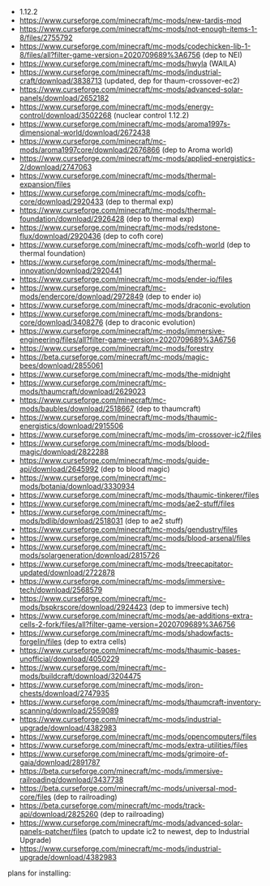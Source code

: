 - 1.12.2
- https://www.curseforge.com/minecraft/mc-mods/new-tardis-mod
- https://www.curseforge.com/minecraft/mc-mods/not-enough-items-1-8/files/2755792
- https://www.curseforge.com/minecraft/mc-mods/codechicken-lib-1-8/files/all?filter-game-version=2020709689%3A6756 (dep to NEI)
- https://www.curseforge.com/minecraft/mc-mods/hwyla (WAILA)
- https://www.curseforge.com/minecraft/mc-mods/industrial-craft/download/3838713 (updated, dep for thaum-crossover-ec2)
- https://www.curseforge.com/minecraft/mc-mods/advanced-solar-panels/download/2652182
- https://www.curseforge.com/minecraft/mc-mods/energy-control/download/3502268 (nuclear control 1.12.2)
- https://www.curseforge.com/minecraft/mc-mods/aroma1997s-dimensional-world/download/2672438
- https://www.curseforge.com/minecraft/mc-mods/aroma1997core/download/2676866 (dep to Aroma world)
- https://www.curseforge.com/minecraft/mc-mods/applied-energistics-2/download/2747063
- https://www.curseforge.com/minecraft/mc-mods/thermal-expansion/files
- https://www.curseforge.com/minecraft/mc-mods/cofh-core/download/2920433 (dep to thermal exp)
- https://www.curseforge.com/minecraft/mc-mods/thermal-foundation/download/2926428 (dep to thermal exp)
- https://www.curseforge.com/minecraft/mc-mods/redstone-flux/download/2920436 (dep to cofh core)
- https://www.curseforge.com/minecraft/mc-mods/cofh-world (dep to thermal foundation)
- https://www.curseforge.com/minecraft/mc-mods/thermal-innovation/download/2920441
- https://www.curseforge.com/minecraft/mc-mods/ender-io/files
- https://www.curseforge.com/minecraft/mc-mods/endercore/download/2972849 (dep to ender io)
- https://www.curseforge.com/minecraft/mc-mods/draconic-evolution
- https://www.curseforge.com/minecraft/mc-mods/brandons-core/download/3408276 (dep to draconic evolution)
- https://www.curseforge.com/minecraft/mc-mods/immersive-engineering/files/all?filter-game-version=2020709689%3A6756
- https://www.curseforge.com/minecraft/mc-mods/forestry
- https://beta.curseforge.com/minecraft/mc-mods/magic-bees/download/2855061
- https://www.curseforge.com/minecraft/mc-mods/the-midnight
- https://www.curseforge.com/minecraft/mc-mods/thaumcraft/download/2629023
- https://www.curseforge.com/minecraft/mc-mods/baubles/download/2518667 (dep to thaumcraft)
- https://www.curseforge.com/minecraft/mc-mods/thaumic-energistics/download/2915506
- https://www.curseforge.com/minecraft/mc-mods/im-crossover-ic2/files
- https://www.curseforge.com/minecraft/mc-mods/blood-magic/download/2822288
- https://www.curseforge.com/minecraft/mc-mods/guide-api/download/2645992 (dep to blood magic)
- https://www.curseforge.com/minecraft/mc-mods/botania/download/3330934
- https://www.curseforge.com/minecraft/mc-mods/thaumic-tinkerer/files
- https://www.curseforge.com/minecraft/mc-mods/ae2-stuff/files
- https://www.curseforge.com/minecraft/mc-mods/bdlib/download/2518031 (dep to ae2 stuff)
- https://www.curseforge.com/minecraft/mc-mods/gendustry/files
- https://www.curseforge.com/minecraft/mc-mods/blood-arsenal/files
- https://www.curseforge.com/minecraft/mc-mods/solargeneration/download/2815726
- https://www.curseforge.com/minecraft/mc-mods/treecapitator-updated/download/2722878
- https://www.curseforge.com/minecraft/mc-mods/immersive-tech/download/2568579
- https://www.curseforge.com/minecraft/mc-mods/bspkrscore/download/2924423 (dep to immersive tech)
- https://www.curseforge.com/minecraft/mc-mods/ae-additions-extra-cells-2-fork/files/all?filter-game-version=2020709689%3A6756
- https://www.curseforge.com/minecraft/mc-mods/shadowfacts-forgelin/files (dep to extra cells)
- https://www.curseforge.com/minecraft/mc-mods/thaumic-bases-unofficial/download/4050229
- https://www.curseforge.com/minecraft/mc-mods/buildcraft/download/3204475
- https://www.curseforge.com/minecraft/mc-mods/iron-chests/download/2747935
- https://www.curseforge.com/minecraft/mc-mods/thaumcraft-inventory-scanning/download/2559089
- https://www.curseforge.com/minecraft/mc-mods/industrial-upgrade/download/4382983
- https://www.curseforge.com/minecraft/mc-mods/opencomputers/files
- https://www.curseforge.com/minecraft/mc-mods/extra-utilities/files
- https://www.curseforge.com/minecraft/mc-mods/grimoire-of-gaia/download/2891787
- https://beta.curseforge.com/minecraft/mc-mods/immersive-railroading/download/3437738
- https://beta.curseforge.com/minecraft/mc-mods/universal-mod-core/files (dep to railroading)
- https://beta.curseforge.com/minecraft/mc-mods/track-api/download/2825260 (dep to railroading)
- https://www.curseforge.com/minecraft/mc-mods/advanced-solar-panels-patcher/files (patch to update ic2 to newest, dep to Industrial Upgrade)
- https://www.curseforge.com/minecraft/mc-mods/industrial-upgrade/download/4382983

plans for installing:
